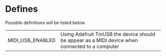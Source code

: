 # Defines

Possible definitions will be listed below.

<table>
    <tr>
        <td>MIDI_USB_ENABLED</td>
        <td>Using Adafruit TinUSB the device should be appear as a MIDI device when connected to a computer</td>
    </tr>
</table>
